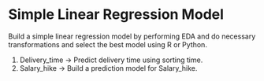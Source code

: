 # Simple Linear Regression Model

Build a simple linear regression model by performing EDA and do necessary transformations and select the best model using R or Python.

1) Delivery_time -> Predict delivery time using sorting time. 
2) Salary_hike -> Build a prediction model for Salary_hike.
